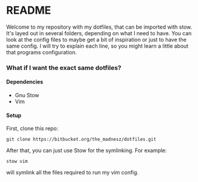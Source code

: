 # README #

Welcome to my repository with my dotfiles, that can be imported with stow. It's layed out in several folders, depending on what I need to have.
You can look at the config files to maybe get a bit of inspiration or just to have the same config.
I will try to explain each line, so you might learn a little about that programs configuration.

### What if I want the exact same dotfiles? ###

#### Dependencies ####
- Gnu Stow
- Vim

#### Setup ####
First, clone this repo:

    git clone https://bitbucket.org/the_madnesz/dotfiles.git
    
After that, you can just use Stow for the symlinking. For example:

    stow vim

will symlink all the files required to run my vim config.